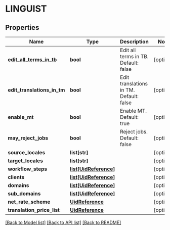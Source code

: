 # LINGUIST

## Properties
Name | Type | Description | Notes
------------ | ------------- | ------------- | -------------
**edit_all_terms_in_tb** | **bool** | Edit all terms in TB. Default: false | [optional] 
**edit_translations_in_tm** | **bool** | Edit translations in TM. Default: false | [optional] 
**enable_mt** | **bool** | Enable MT. Default: true | [optional] 
**may_reject_jobs** | **bool** | Reject jobs. Default: false | [optional] 
**source_locales** | **list[str]** |  | [optional] 
**target_locales** | **list[str]** |  | [optional] 
**workflow_steps** | [**list[UidReference]**](UidReference.md) |  | [optional] 
**clients** | [**list[UidReference]**](UidReference.md) |  | [optional] 
**domains** | [**list[UidReference]**](UidReference.md) |  | [optional] 
**sub_domains** | [**list[UidReference]**](UidReference.md) |  | [optional] 
**net_rate_scheme** | [**UidReference**](UidReference.md) |  | [optional] 
**translation_price_list** | [**UidReference**](UidReference.md) |  | [optional] 

[[Back to Model list]](../README.md#documentation-for-models) [[Back to API list]](../README.md#documentation-for-api-endpoints) [[Back to README]](../README.md)

